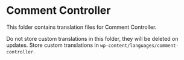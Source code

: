 # Comment Controller

This folder contains translation files for Comment Controller.

Do not store custom translations in this folder, they will be deleted on updates.
Store custom translations in `wp-content/languages/comment-controller`.
